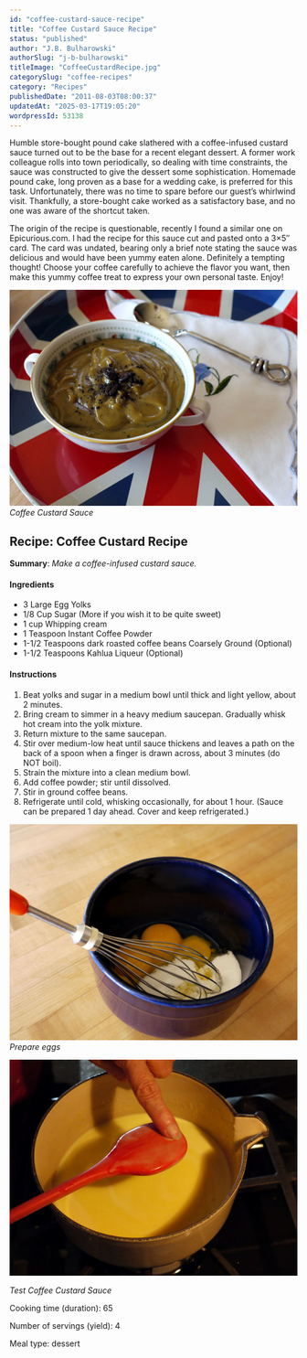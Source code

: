 ```yaml
---
id: "coffee-custard-sauce-recipe"
title: "Coffee Custard Sauce Recipe"
status: "published"
author: "J.B. Bulharowski"
authorSlug: "j-b-bulharowski"
titleImage: "CoffeeCustardRecipe.jpg"
categorySlug: "coffee-recipes"
category: "Recipes"
publishedDate: "2011-08-03T08:00:37"
updatedAt: "2025-03-17T19:05:20"
wordpressId: 53138
---
```


Humble store-bought pound cake slathered with a coffee-infused custard sauce turned out to be the base for a recent elegant dessert. A former work colleague rolls into town periodically, so dealing with time constraints, the sauce was constructed to give the dessert some sophistication. Homemade pound cake, long proven as a base for a wedding cake, is preferred for this task. Unfortunately, there was no time to spare before our guest’s whirlwind visit. Thankfully, a store-bought cake worked as a satisfactory base, and no one was aware of the shortcut taken.

The origin of the recipe is questionable, recently I found a similar one on Epicurious.com. I had the recipe for this sauce cut and pasted onto a 3×5″ card. The card was undated, bearing only a brief note stating the sauce was delicious and would have been yummy eaten alone. Definitely a tempting thought! Choose your coffee carefully to achieve the flavor you want, then make this yummy coffee treat to express your own personal taste. Enjoy!

![Custard Sauce Dish](custard.jpg)  
*Coffee Custard Sauce*

Recipe: Coffee Custard Recipe
-----------------------------

**Summary**: *Make a coffee-infused custard sauce.*

#### Ingredients

-   3 Large Egg Yolks
-   1/8 Cup Sugar (More if you wish it to be quite sweet)
-   1 cup Whipping cream
-   1 Teaspoon Instant Coffee Powder
-   1-1/2 Teaspoons dark roasted coffee beans Coarsely Ground (Optional)
-   1-1/2 Teaspoons Kahlua Liqueur (Optional)

#### Instructions

1.  Beat yolks and sugar in a medium bowl until thick and light yellow, about 2 minutes.
2.  Bring cream to simmer in a heavy medium saucepan. Gradually whisk hot cream into the yolk mixture.
3.  Return mixture to the same saucepan.
4.  Stir over medium-low heat until sauce thickens and leaves a path on the back of a spoon when a finger is drawn across, about 3 minutes (do NOT boil).
5.  Strain the mixture into a clean medium bowl.
6.  Add coffee powder; stir until dissolved.
7.  Stir in ground coffee beans.
8.  Refrigerate until cold, whisking occasionally, for about 1 hour. (Sauce can be prepared 1 day ahead. Cover and keep refrigerated.)

![Prepare Eggs](prepare-eggs.jpg)  
*Prepare eggs*

![test custard sauce](test-sauce.jpg)

*Test Coffee Custard Sauce*

Cooking time (duration): 65

Number of servings (yield): 4

Meal type: dessert

